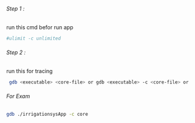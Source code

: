 
###### Step 1 :
run this cmd befor run app
```bash
#ulimit -c unlimited
```

###### Step 2 :
run this for tracing
```bash
 gdb <executable> <core-file> or gdb <executable> -c <core-file> or
 ```
 
 ###### For Exam 
 ```bash
 gdb ./irrigationsysApp -c core
```
